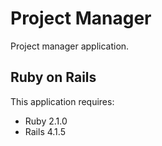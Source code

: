 Project Manager
================
Project manager application.

Ruby on Rails
-------------

This application requires:

- Ruby 2.1.0
- Rails 4.1.5


